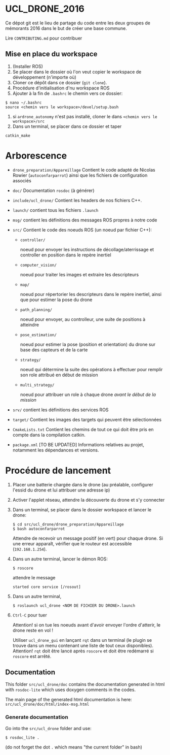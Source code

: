 # UCL_DRONE_2016

Ce dépot git est le lieu de partage du code entre les deux groupes de mémorants 2016 dans le but de créer une base commune.

Lire `CONTRIBUTING.md` pour contribuer

Mise en place du workspace
--------------------------

1.	(Installer ROS)
2.	Se placer dans le dossier où l'on veut copier le workspace de développement (n'importe où)
3.	Cloner ce dépôt dans ce dossier (`git clone`).
4.	Procédure d'initialisation d'nu workspace ROS
5.	Ajouter à la fin de `.bashrc` le chemin vers ce dossier:

```
$ nano ~/.bashrc
source <chemin vers le workspace>/devel/setup.bash
```

1.	si `ardrone_autonomy` n'est pas installé, cloner le dans `<chemin vers le workspace>/src`
2.	Dans un terminal, se placer dans ce dossier et taper

```
catkin_make
```

Arborescence
============


- `drone_preparation/Appareillage` Contient le code adapté de Nicolas Rowier (`autoconfarparrot`) ainsi que les fichiers de configuration associés

- `doc/` Documentation `rosdoc` (à générer)

-	`include/ucl_drone/` Contient les headers de nos fichiers C++.

- `launch/` contient tous les fichiers `.launch`

- `msg/` contient les définitions des messages ROS propres à notre code

-	`src/` Contient le code des noeuds ROS (un noeud par fichier C++):

	-	`controller/`

	    noeud pour envoyer les instructions de décollage/aterrissage et controller en position dans le repère inertiel

	-	`computer_vision/`

	    noeud pour traiter les images et extraire les descripteurs

	-	`map/`

	    noeud pour répertorier les descripteurs dans le repère inertiel, ainsi que pour estimer la pose du drone

	-	`path_planning/`

	    noeud pour envoyer, au controlleur, une suite de positions à atteindre

	-	`pose_estimation/`

	    noeud pour estimer la pose (position et orientation) du drone sur base des capteurs et de la carte

	-   `strategy/`

	    noeud qui détermine la suite des opérations à effectuer pour remplir son role attribué en début de mission

	-   `multi_strategy/`

	    noeud pour attribuer un role à chaque drone *avant le début de la mission*

- `srv/` contient les définitions des services ROS

- `target/` Contient les images des targets qui peuvent être sélectionnées

-	`CmakeLists.txt` Contient les chemins de tout ce qui doit être pris en compte dans la compilation catkin.

-	`package.xml` [TO BE UPDATED] Informations relatives au projet, notamment les dépendances et versions.

Procédure de lancement
======================

1.	Placer une batterie chargée dans le drone (au préalable, configurer l'essid du drone et lui attribuer une adresse ip)
2.	Activer l'applet réseau, attendre la découverte du drone et s'y connecter
3.	Dans un terminal, se placer dans le dossier workspace et lancer le drone:

    ```
    $ cd src/ucl_drone/drone_preparation/Appareillage
    $ bash autoconfarparrot
    ```

    Attendre de recevoir un message positif (en vert) pour chaque drone.
    Si une erreur apparaît, vérifier que le routeur est accessible (`192.168.1.254`).

4. Dans un autre terminal, lancer le démon ROS:
    ```
    $ roscore
    ```
    attendre le message
    ```
    started core service [/rosout]
    ```

5. Dans un autre terminal,
    ```
    $ roslaunch ucl_drone <NOM DE FICHIER DU DRONE>.launch
    ```

6. `Ctrl-C` pour tuer

    Attention! si on tue les noeuds avant d'avoir envoyer l'ordre d'atterir, le drone reste en vol !

    Utiliser `ucl_drone_gui` en lançant `rqt` dans un terminal (le plugin se trouve dans un menu contenant une liste de tout ceux disponibles). Attention! `rqt` doit être lancé après `roscore` et doit être redémarré si `roscore` est arrêté.
    

## Documentation
This folder `src/ucl_drone/doc` contains the documentation generated in html with `rosdoc-lite` which uses doxygen comments in the codes.

The main page of the generated html documentation is here:
`src/ucl_drone/doc/html/index-msg.html`

### Generate documentation
Go into the `src/ucl_drone` folder and use:
```
$ rosdoc_lite .
```
(do not forget the dot `.` which means "the current folder" in bash)
